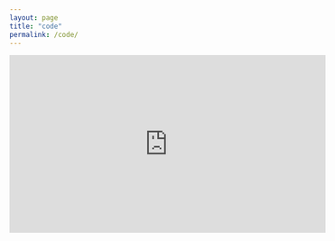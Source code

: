 ```yaml
---
layout: page
title: "code"
permalink: /code/
---
```


<iframe width="560" height="315" src="https://github.com/manoharan-lab/structural-color" frameborder="0" allowfullscreen></iframe>
